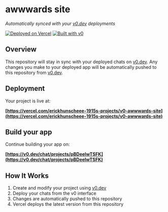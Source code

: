 # awwwards site

*Automatically synced with your [v0.dev](https://v0.dev) deployments*

[![Deployed on Vercel](https://img.shields.io/badge/Deployed%20on-Vercel-black?style=for-the-badge&logo=vercel)](https://vercel.com/erickhunscheee-1915s-projects/v0-awwwards-site)
[![Built with v0](https://img.shields.io/badge/Built%20with-v0.dev-black?style=for-the-badge)](https://v0.dev/chat/projects/pBDeeIwTSFK)

## Overview

This repository will stay in sync with your deployed chats on [v0.dev](https://v0.dev).
Any changes you make to your deployed app will be automatically pushed to this repository from [v0.dev](https://v0.dev).

## Deployment

Your project is live at:

**[https://vercel.com/erickhunscheee-1915s-projects/v0-awwwards-site](https://vercel.com/erickhunscheee-1915s-projects/v0-awwwards-site)**

## Build your app

Continue building your app on:

**[https://v0.dev/chat/projects/pBDeeIwTSFK](https://v0.dev/chat/projects/pBDeeIwTSFK)**

## How It Works

1. Create and modify your project using [v0.dev](https://v0.dev)
2. Deploy your chats from the v0 interface
3. Changes are automatically pushed to this repository
4. Vercel deploys the latest version from this repository
